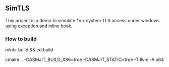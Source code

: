 ## SimTLS
This project is a demo to simulate *nix system TLS access under windows using exception and inline hook.


### How to build

mkdir build  && cd build

cmake .. -DASMJIT_BUILD_X86=true -DASMJIT_STATIC=true -T llvm -A x64

